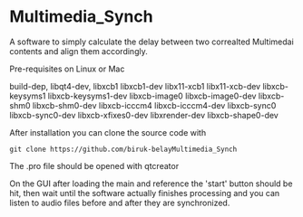 # Multimedia_Synch
A software to simply calculate the delay between two correalted Multimedai contents and align them accordingly.

Pre-requisites on Linux or Mac 

build-dep, libqt4-dev, libxcb1 libxcb1-dev libx11-xcb1 libx11-xcb-dev libxcb-keysyms1 libxcb-keysyms1-dev libxcb-image0 libxcb-image0-dev libxcb-shm0 libxcb-shm0-dev libxcb-icccm4 libxcb-icccm4-dev libxcb-sync0 libxcb-sync0-dev libxcb-xfixes0-dev libxrender-dev libxcb-shape0-dev

After installation you can clone the source code with

    git clone https://github.com/biruk-belayMultimedia_Synch
    
The .pro file should be opened with qtcreator

On the GUI after loading the main and reference the 'start' button should be hit, then wait until the software actually finishes processing and you can listen to audio files before and after they are synchronized.


